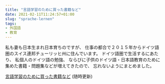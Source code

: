 ```yaml
---
title: "言語学習のために買った書籍など"
date: 2021-02-11T11:24:57+01:00
slug: "sprache-lernen"
tags:
- 外国語
- 教育
---
```

私も妻も日本生まれ日本育ちのですが、
仕事の都合で２０１５年からドイツ語圏のスイス連邦チューリッヒ州に住んでいます。
ドイツ語圏で生活するにあたり、
私個人のドイツ語の勉強、
ならびに子供のドイツ語・日本語教育のために集めた書籍・問題集などが増えてきたので、
忘れないようにまとめました。

[言語学習のために買った書籍など](https://www.notion.so/3a3bb9b047664e279b54bb46b328916a)
(随時更新)
